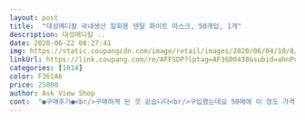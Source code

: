 ```yaml
---
layout: post 
title:  "대성메디칼 국내생산 일회용 덴탈 화이트 마스크, 50개입, 1개" 
description: 대성메디칼 ..
date: 2020-06-22 08:27:41 
img: https://static.coupangcdn.com/image/retail/images/2020/06/04/10/8/19799b40-ac91-4876-949e-6d179540b618.jpg 
linkUrl: https://link.coupang.com/re/AFFSDP?lptag=AF3600438&subid=ahnPublicAsk&pageKey=1660872914&itemId=2829912052&vendorItemId=70819352501&traceid=V0-113-e60441f0551b4025 
categories: [1014] 
color: F361A6 
price: 25000 
author: Ask View Shop 
cont:  "●구매후기●<br/>구매하게 된 것 같습니다<br/>구입했는데요 50매에 이 정도 가격이면 적당한 것 같아서<br/>국내산이고 질도 좋고 사이즈도 좋은것같은데 ... <br/>포장때문에 재구입이 망설여지는 마스크였네요.<br/><br/>국산인데 이가격이면 정말 잘산듯 .<br/> 몇개더 쟁여두고 싶었지만 1개만 구매가능해서 아쉽네요!  또 특가뜨면  얼른 사둬야겠어요!<br/>그냥 바로 오픈되도록 되어있어서 반품들어왔던거 와도 모를정도.<br/><br/>그렇다고 kf80이나 94를 쓰고 있으면 답답하고 습기차고<br/>그리고 이전처럼 답답하게 생활할필요가 있나 하는 의문이<br/>긴글 읽어주셔서 감사합니다!!!<br/>두번째, 저렴한 가격 때문입니다<br/>두번짼 어프라인 약국서 코로나 직후에 산거.<br/> 제일 좋더라구요.<br/>인터넷 뒤지니 없어서... <br/>ㅜ<br/>들기도 했는데요 이제 점점 더워지기 때문에 덴탈마스크를<br/>마스크가 안정되고 6월초가 되서야 많이 풀려서 굳이<br/>마지막으로 이 상품은 저 처럼 약국에서 사는 것이 비싸서 부담되시는 분 들 아니면 여름을 잘 대비하시고 싶으신<br/>물류센터에도 이렇게 그냥 방치되어서 온건아닌지... <br/><br/>보게 되었고 여름에 적합할 것 같아서 구입하게 된 것 같습니다<br/>분들이나 kf 94처럼 답답한 것 대신에 편안함을 느끼고<br/>상황이 상황이다보니 공적마스크를 사기에는 비싸고<br/>세번째도 국내산 마스큰데 .<br/>.<br/>사이즈가 엄청커요.<br/><br/>싶으신 분들께 추천드립니다<br/>안녕하세요 제가 이 덴탈마스크를 구매하게 된 이유는<br/>안좋은 댓글이 보여서 망설이다 구매했는데.<br/><br/>약간 아쉬운점은 종이상자안에 마스크가 들어있는데 비닐 포장이 전혀 없어요 바깥 상자도 그냥 쉽게 열어볼 수 있어서 요즘같이 위생이 중요한 시기에 조금 아쉽더라구요<br/>약국에 가서 살 필요가 없다고 생각했습니다<br/>어쩔 수 없이 사게 되었는데요<br/>오전에 10시쯤 주문 오후 5시전에 배송 박스에 잘 포장되서 빠르게 받아서 진심놀람 ㅋㅋ.<br/><br/>왠만한 대형 다 작다고 불평하는 신랑도 넉넉하게 맞네요(국내산 퓨어엔젤.<br/> 쿠팡서 구입한거네요.<br/> 너무 커서... <br/>제꺼 따로 시켰어요)<br/>전에 쓰던건 얇고 답답해서 아직 남아있는데 요건 두께감도 있고  재질? 도 뭔가 달라서 좋은데,,  이건 개취일듯그리고 답답하지 않아요!  코 부분 철사부분이 딱 고정이 안되서 이것도 개취에 따라 달라질둣 저에겐 딱 좋아요!!!<br/>제가 마스크가 풀리기전에는 공적 마스크만 꾸준히 구매했는데요 장당 1500원이 조금 부담이 되었지만<br/>첫번째, 요즘 코로나도 그렇고 너무 덥기 때문입니다<br/>첫번째가 대성메데칼<br/>케이에프 마스크가 제조원이길래 여기 kf94 써보고 좋아서 구매했어요<br/>코로나 이후 4월이 지나고 5월 말이 되어서 시장에서 파는<br/>크게 3가지 입니다<br/>포장이... <br/><br/>품질은 좋아요<br/>힘들고 여러가지 마스크를 알아보던중 덴탈마스크를<br/>구매하게 된 것 같습니다<br/>구입했는데요 50매에 이 정도 가격이면 적당한 것 같아서<br/>국내산이고 질도 좋고 사이즈도 좋은것같은데 ... <br/>포장때문에 재구입이 망설여지는 마스크였네요.<br/><br/>국산인데 이가격이면 정말 잘산듯 .<br/> 몇개더 쟁여두고 싶었지만 1개만 구매가능해서 아쉽네요!  또 특가뜨면  얼른 사둬야겠어요!<br/>그냥 바로 오픈되도록 되어있어서 반품들어왔던거 와도 모를정도.<br/><br/>그렇다고 kf80이나 94를 쓰고 있으면 답답하고 습기차고<br/>그리고 이전처럼 답답하게 생활할필요가 있나 하는 의문이<br/>긴글 읽어주셔서 감사합니다!!!<br/>두번째, 저렴한 가격 때문입니다<br/>두번짼 어프라인 약국서 코로나 직후에 산거.<br/> 제일 좋더라구요.<br/>인터넷 뒤지니 없어서... <br/>ㅜ<br/>들기도 했는데요 이제 점점 더워지기 때문에 덴탈마스크를<br/>마스크가 안정되고 6월초가 되서야 많이 풀려서 굳이<br/>마지막으로 이 상품은 저 처럼 약국에서 사는 것이 비싸서 부담되시는 분 들 아니면 여름을 잘 대비하시고 싶으신<br/>물류센터에도 이렇게 그냥 방치되어서 온건아닌지... <br/><br/>보게 되었고 여름에 적합할 것 같아서 구입하게 된 것 같습니다<br/>분들이나 kf 94처럼 답답한 것 대신에 편안함을 느끼고<br/>상황이 상황이다보니 공적마스크를 사기에는 비싸고<br/>세번째도 국내산 마스큰데 .<br/>.<br/>사이즈가 엄청커요.<br/><br/>싶으신 분들께 추천드립니다<br/>안녕하세요 제가 이 덴탈마스크를 구매하게 된 이유는<br/>안좋은 댓글이 보여서 망설이다 구매했는데.<br/><br/>약간 아쉬운점은 종이상자안에 마스크가 들어있는데 비닐 포장이 전혀 없어요 바깥 상자도 그냥 쉽게 열어볼 수 있어서 요즘같이 위생이 중요한 시기에 조금 아쉽더라구요<br/>약국에 가서 살 필요가 없다고 생각했습니다<br/>어쩔 수 없이 사게 되었는데요<br/>오전에 10시쯤 주문 오후 5시전에 배송 박스에 잘 포장되서 빠르게 받아서 진심놀람 ㅋㅋ.<br/><br/>왠만한 대형 다 작다고 불평하는 신랑도 넉넉하게 맞네요(국내산 퓨어엔젤.<br/> 쿠팡서 구입한거네요.<br/> 너무 커서... <br/>제꺼 따로 시켰어요)<br/>전에 쓰던건 얇고 답답해서 아직 남아있는데 요건 두께감도 있고  재질? 도 뭔가 달라서 좋은데,,  이건 개취일듯그리고 답답하지 않아요!  코 부분 철사부분이 딱 고정이 안되서 이것도 개취에 따라 달라질둣 저에겐 딱 좋아요!!!<br/>제가 마스크가 풀리기전에는 공적 마스크만 꾸준히 구매했는데요 장당 1500원이 조금 부담이 되었지만<br/>첫번째, 요즘 코로나도 그렇고 너무 덥기 때문입니다<br/>첫번째가 대성메데칼<br/>케이에프 마스크가 제조원이길래 여기 kf94 써보고 좋아서 구매했어요<br/>코로나 이후 4월이 지나고 5월 말이 되어서 시장에서 파는<br/>크게 3가지 입니다<br/>포장이... <br/><br/>품질은 좋아요<br/>힘들고 여러가지 마스크를 알아보던중 덴탈마스크를<br/>" 
---
```

